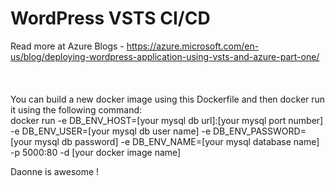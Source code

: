 # WordPress VSTS CI/CD
Read more at Azure Blogs - https://azure.microsoft.com/en-us/blog/deploying-wordpress-application-using-vsts-and-azure-part-one/ <br><br>
<br><br>
You can build a new docker image using this Dockerfile and then docker run it using the following command: <br>
docker run  -e DB_ENV_HOST=[your mysql db url]:[your mysql port number]   -e DB_ENV_USER=[your mysql db user name]  -e DB_ENV_PASSWORD=[your mysql db password] -e DB_ENV_NAME=[your mysql database name] -p 5000:80  -d [your docker image name]

Daonne is awesome ! 